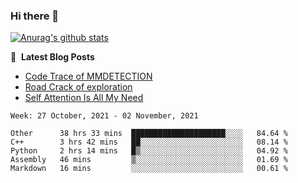 ### Hi there 👋

<!--
**LRY89757/LRY89757** is a ✨ _special_ ✨ repository because its `README.md` (this file) appears on your GitHub profile.

Here are some ideas to get you started:

- 🔭 I’m currently working on ...
- 🌱 I’m currently learning ...
- 👯 I’m looking to collaborate on ...
- 🤔 I’m looking for help with ...
- 💬 Ask me about ...
- 📫 How to reach me: ...
- 😄 Pronouns: ...
- ⚡ Fun fact: ...
-->
[![Anurag's github stats](https://github-readme-stats.vercel.app/api?username=LRY89757)](https://github.com/anuraghazra/github-readme-stats)

📕 &nbsp;**Latest Blog Posts**
<!-- BLOG-POST-LIST:START -->
- [Code Trace of MMDETECTION](https://lry89757.github.io/2021/10/16/code-trace-of-mmdetection/)
- [Road Crack of exploration](https://lry89757.github.io/2021/10/04/lu-mian-lie-feng-shu-ju-ji-diao-yan/)
- [Self Attention Is All My Need](https://lry89757.github.io/2021/10/13/self-attention-is-all-my-need/)
<!-- - [God Mode in browsers: document.designMode = "on"](https://dev.to/gautamkrishnar/god-mode-in-browsers-document-designmode-on-2pmo) -->
<!-- BLOG-POST-LIST:END -->

 <!--START_SECTION:waka-->
```text
Week: 27 October, 2021 - 02 November, 2021

Other      38 hrs 33 mins  █████████████████████░░░░   84.64 % 
C++        3 hrs 42 mins   ██░░░░░░░░░░░░░░░░░░░░░░░   08.14 % 
Python     2 hrs 14 mins   █▒░░░░░░░░░░░░░░░░░░░░░░░   04.92 % 
Assembly   46 mins         ▒░░░░░░░░░░░░░░░░░░░░░░░░   01.69 % 
Markdown   16 mins         ░░░░░░░░░░░░░░░░░░░░░░░░░   00.61 % 
```
<!--END_SECTION:waka-->
